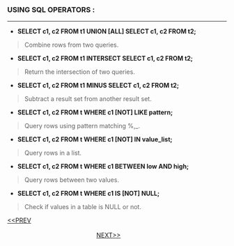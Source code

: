 ### USING SQL OPERATORS :
---
- **SELECT c1, c2 FROM t1 UNION [ALL] SELECT c1, c2 FROM t2;**
> Combine rows from two queries.

- **SELECT c1, c2 FROM t1 INTERSECT SELECT c1, c2 FROM t2;**
> Return the intersection of two queries.

- **SELECT  c1, c2 FROM t1 MINUS SELECT c1, c2 FROM t2;**
> Subtract a result set from another result set.

- **SELECT  c1, c2 FROM t WHERE c1 [NOT] LIKE pattern;**
> Query rows using pattern matching %,_.

- **SELECT  c1, c2 FROM t WHERE c1 [NOT] IN value_list;**
> Query rows in a list.

- **SELECT c1, c2 FROM t WHERE c1 BETWEEN low AND high;**
> Query rows between two values.

- **SELECT c1, c2 FROM t WHERE c1 IS [NOT] NULL;**
> Check if values in a table is NULL or not.




[<<PREV](https://indeshan.github.io/SQL-Cheat-Sheet/QueryingFromMultipleTables) &nbsp;&nbsp;&nbsp;&nbsp;&nbsp;&nbsp;&nbsp;&nbsp;&nbsp;&nbsp;&nbsp;&nbsp;&nbsp;&nbsp;&nbsp;&nbsp;&nbsp;&nbsp;&nbsp;&nbsp;&nbsp;&nbsp;&nbsp;&nbsp;&nbsp;&nbsp;&nbsp;&nbsp;&nbsp;&nbsp;&nbsp;&nbsp;&nbsp;&nbsp;&nbsp;&nbsp;&nbsp;&nbsp;&nbsp;&nbsp;&nbsp;&nbsp;&nbsp;&nbsp;&nbsp;&nbsp;&nbsp;&nbsp;&nbsp;&nbsp;&nbsp;&nbsp;&nbsp;&nbsp;&nbsp;&nbsp;&nbsp;&nbsp;&nbsp;&nbsp;&nbsp;&nbsp;&nbsp;&nbsp;&nbsp;&nbsp;&nbsp;&nbsp;&nbsp;&nbsp;&nbsp;&nbsp;&nbsp;&nbsp;&nbsp;&nbsp;&nbsp;&nbsp;&nbsp;&nbsp;&nbsp;&nbsp;&nbsp;&nbsp;&nbsp;&nbsp;&nbsp;&nbsp;&nbsp;&nbsp;&nbsp;&nbsp;&nbsp;&nbsp;&nbsp;&nbsp;&nbsp;&nbsp;&nbsp;&nbsp;&nbsp;&nbsp;&nbsp;&nbsp;&nbsp;&nbsp;&nbsp;&nbsp;&nbsp;&nbsp;&nbsp;&nbsp;&nbsp;&nbsp;&nbsp;&nbsp;&nbsp;&nbsp;&nbsp;&nbsp;&nbsp;&nbsp;&nbsp;&nbsp;&nbsp;&nbsp;&nbsp;&nbsp;&nbsp;&nbsp;&nbsp;&nbsp;&nbsp;&nbsp;&nbsp;&nbsp;&nbsp;&nbsp;&nbsp;&nbsp;&nbsp;&nbsp;&nbsp;&nbsp;&nbsp;&nbsp;&nbsp;&nbsp;&nbsp;&nbsp;&nbsp;&nbsp;&nbsp;&nbsp;&nbsp;&nbsp;&nbsp;&nbsp;&nbsp;&nbsp;&nbsp;&nbsp;&nbsp;&nbsp;&nbsp;&nbsp;&nbsp;&nbsp;&nbsp;&nbsp;&nbsp;&nbsp;&nbsp;&nbsp;&nbsp;&nbsp;&nbsp;&nbsp;&nbsp;&nbsp;[NEXT>>](https://indeshan.github.io/SQL-Cheat-Sheet/)
